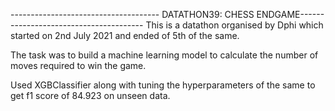 ------------------------------------- DATATHON39: CHESS ENDGAME---------------------------------------
This is a datathon organised by Dphi which started on 2nd July 2021 and ended of 5th of the same.

The task was to build a machine learning model to calculate the number of moves required to win the game.

Used XGBClassifier along with tuning the hyperparameters of the same to get f1 score of 84.923 on unseen data.

